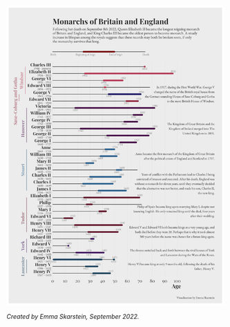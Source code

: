 ![2022sept](https://github.com/emmaSkarstein/visualization_projects/blob/master/British_monarchs/british_monarchs.png)

*Created by Emma Skarstein, September 2022.*
